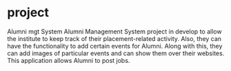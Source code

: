 # project
Alumni mgt System
Alumni Management System project in develop to allow the institute to keep track of their placement-related activity. Also, they can have the functionality to add certain events for Alumni. Along with this, they can add images of particular events and can show them over their websites. This application allows Alumni to post jobs.

